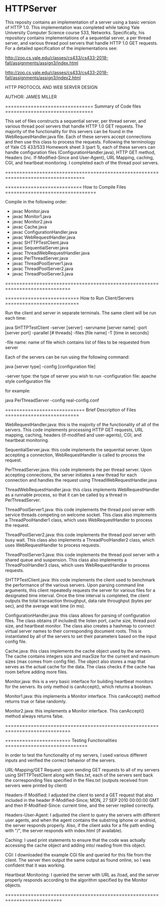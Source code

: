 # HTTPServer
This reposity contains an implementation of a server using a basic version of HTTP 1.0. This implementation was completed while taking Yale University Computer Science course 533, Networks. Specifically, his repository contains implementations of a sequential server, a per thread server, and various thread pool servers that handle HTTP 1.0 GET requests. For a detailed specification of the implementations see:

http://zoo.cs.yale.edu/classes/cs433/cs433-2018-fall/assignments/assign3/index.html

http://zoo.cs.yale.edu/classes/cs433/cs433-2018-fall/assignments/assign3/index2.html

HTTP PROTOCOL AND WEB SERVER DESIGN

AUTHOR: JAMES MILLER

=============================== Summary of Code files ===============================

This set of files constructs a sequential server, per thread
server, and various thread pool servers that handle HTTP 1.0
GET requests. The majority of the functionality for this servers
can be found in the WebRequestHandler.java file. Each of these
servers accept connections and then use this class to process
the requests. Following the terminology of Yale CS 433/533
Homework sheet 3 (part 1), each of these servers can handle
configuration files (ConfigurationHandler.java), HTTP GET
method, Headers (inc. If-Modified-Since and User-Agent),
URL Mapping, caching, CGI, and heartbeat monitoring. I completed
each of the thread pool servers.

==================================================================================

=========================== How to Compile Files ================================

Compile in the following order:

- javac Monitor.java
- javac Monitor1.java
- javac Monitor2.java
- javac Cache.java
- javac ConfigurationHandler.java
- javac WebRequestHandler.java
- javac SHTTPTestClient.java
- javac SequentialServer.java
- javac ThreadWebRequestHandler.java
- javac PerThreadServer.java
- javac ThreadPoolServer1.java
- javac ThreadPoolServer2.java
- javac ThreadPoolServer3.java

=============================================================================

========================== How to Run Client/Servers ==========================

Run the client and server in separate terminals. The same client
will be run each time:

java SHTTPTestClient -server [server] -servname [server name] -port [server port] -parallel [# threads] -files [file name] -T [time in seconds]

-file name: name of file which contains list of files to be requested from server

Each of the servers can be run using the following command:

java [server type] -config [configuration file]

-server type: the type of server you wish to run
-configuration file: apache style configuration file

for example:

java PerThreadServer -config real-config.conf

============================ Brief Description of Files ==========================

WebRequestHandler.java: this is the majority of the functionality
of all of the servers. This code implements processing HTTP GET
requests, URL mapping, caching, headers (if-modified and user-agents),
CGI, and heartbeat monitoring.

SequentialServer.java: this code implements the sequential server.
Upon accepting a connection, WebRequestHandler is called to process
the request.

PerThreadServer.java: this code implements the per thread server.
Upon accepting connections, the server initiates a new thread for
each connection and handles the request using ThreadWebRequestHandler.java

ThreadWebRequestHandler.java: this class implements WebRequestHandler as
a runnable process, so that it can be called by a thread in
PerThreadServer.

ThreadPoolServer1.java: this code implements the thread pool server
with service threads competing on welcome socket. This class also
implements a ThreadPoolHandler1 class, which uses WebRequestHandler
to process the request.

ThreadPoolServer2.java: this code implements the thread pool server
with busy wait. This class also implements a ThreadPoolHandler2 class,
which uses WebRequestHandler to process requests.

ThreadPoolServer3.java: this code implements the thread pool server
with a shared queue and suspension. This class also implements a
ThreadPoolHandler3 class, which uses WebRequestHandler to process requests.

SHTTPTestClient.java: this code implements the client used to benchmark
the performance of the various servers. Upon parsing command line arguments,
this client repeatedly requests the server for various files for a designated
time interval. Once the time interval is completed, the client outputs
the total transaction throughput, data rate throughput (bytes per sec), and
the average wait time (in ms).

ConfigurationHandler.java: this class allows for parsing of configuration
files. The class obtains (if included) the listen port, cache size,
thread pool size, and heartbeat monitor. The class also creates a hashmap
to connect virtual server names to their corresponding document roots.
This is instantiated by all of the servers to set their parameters based
on the input config file.

Cache.java: this class implements the cache object used by the servers.
The cache contains integers size and maxSize for the current and maximum
sizes (max comes from config file). The object also stores a map that serves
as the actual cache for the data. The class checks if the cache has room
before adding more files.

Monitor.java: this is a very basic interface for building heartbeat monitors
for the servers. Its only method is canAccept(), which returns a boolean.

Monitor1.java: this implements a Monitor interface. This canAccept() method
returns true or false randomly.

Monitor2.java: this implements a Monitor interface. This canAccept() method
always returns false.

=============================================================================

======================= Testing Functionalities =============================

In order to test the functionality of my servers, I used various different
inputs and verified the correct behavior of the servers.

URL-Mapping/GET Request: upon sending GET requests to all of my servers
using SHTTPTestClient along with files.txt, each of the servers sent
back the corresponding files specified in the files.txt (outputs received
from servers were printed by client)

Headers-If Modified: I adjusted the client to send a GET request that
also included in the header If-Modified-Since; MON, 27 SEP 2010 00:00:00 GMT
and then If-Modified-Since: current time, and the server replied correctly.

Headers-User-Agent: I adjusted the client to query the servers with different
user agents, and when the agent contains the substring iphone or android,
the server responds properly. Also, if the client asks for a file path ending
with "/", the server responds with index.html (if available).

Caching: I used print statements to ensure that the code was actually
accessing the cache object and adding into/ reading from this object.

CGI: I downloaded the example CGI file and queried for this file from
the client. The server then output the same output as found online,
so I was confident that it was working.

Heartbeat Monitoring: I queried the server with URL as /load, and
the server properly responds according to the algorithm specified
by the Monitor objects.

==========================================================================
